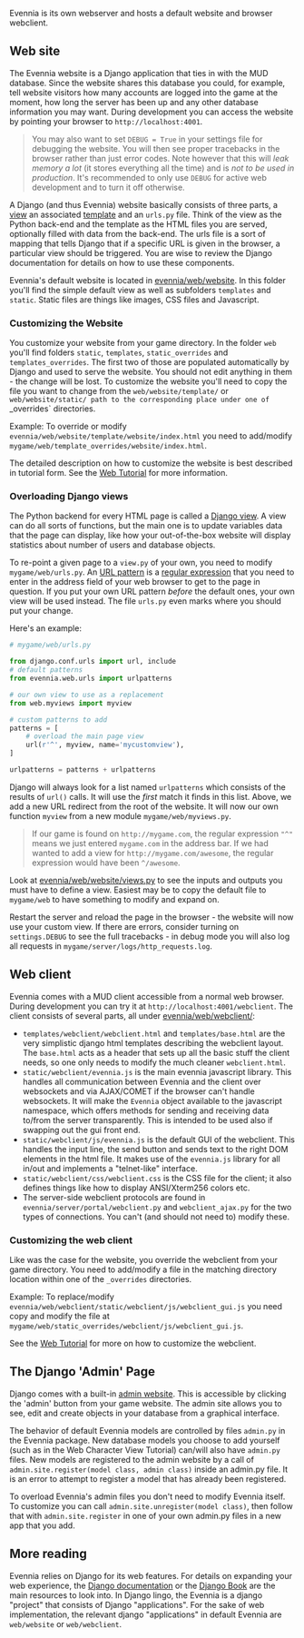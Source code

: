 [](Gets-you-started-on-using-Evennia's-web-integration-abilities.)

Evennia is its own webserver and hosts a default website and browser webclient. 

## Web site 

The Evennia website is a Django application that ties in with the MUD database. Since the website shares this database you could, for example, tell website visitors how many accounts are logged into the game at the moment, how long the server has been up and any other database information you may want. During development you can access the website by pointing your browser to `http://localhost:4001`. 

> You may also want to set `DEBUG = True` in your settings file for debugging the website. You will then see proper tracebacks in the browser rather than just error codes. Note however that this will *leak memory a lot* (it stores everything all the time) and is *not to be used in production*. It's recommended to only use `DEBUG` for active web development and to turn it off otherwise.

A Django (and thus Evennia) website basically consists of three parts, a [view](https://docs.djangoproject.com/en/1.9/topics/http/views/) an associated [template](https://docs.djangoproject.com/en/1.9/topics/templates/) and an `urls.py` file. Think of the view as the Python back-end and the template as the HTML files you are served, optionally filled with data from the back-end. The urls file is a sort of mapping that tells Django that if a specific URL is given in the browser, a particular view should be triggered. You are wise to review the Django documentation for details on how to use these components.

Evennia's default website is located in [evennia/web/website](https://github.com/evennia/evennia/tree/master/evennia/web/website). In this folder you'll find the simple default view as well as subfolders `templates` and `static`. Static files are things like images, CSS files and Javascript. 

### Customizing the Website

You customize your website from your game directory. In the folder `web` you'll find folders `static`, `templates`, `static_overrides` and `templates_overrides`. The first two of those are populated automatically by Django and used to serve the website. You should not edit anything in them - the change will be lost. To customize the website you'll need to copy the file you want to change from the `web/website/template/` or `web/website/static/ path to the corresponding place under one of `_overrides` directories. 

Example: To override or modify `evennia/web/website/template/website/index.html` you need to add/modify `mygame/web/template_overrides/website/index.html`. 

The detailed description on how to customize the website is best described in tutorial form. See the [Web Tutorial](Web-Tutorial) for more information.

### Overloading Django views

The Python backend for every HTML page is called a [Django view](https://docs.djangoproject.com/en/1.9/topics/http/views/). A view can do all sorts of functions, but the main one is to update variables data that the page can display, like how your out-of-the-box website will display statistics about number of users and database objects. 

To re-point a given page to a `view.py` of your own, you need to modify `mygame/web/urls.py`. An [URL pattern](https://docs.djangoproject.com/en/1.9/topics/http/urls/) is a [regular expression](https://en.wikipedia.org/wiki/Regular_expression) that you need to enter in the address field of your web browser to get to the page in question. If you put your own URL pattern *before* the default ones, your own view will be used instead. The file `urls.py` even marks where you should put your change. 

Here's an example: 

```python
# mygame/web/urls.py

from django.conf.urls import url, include
# default patterns
from evennia.web.urls import urlpatterns

# our own view to use as a replacement
from web.myviews import myview

# custom patterns to add
patterns = [
    # overload the main page view
    url(r'^', myview, name='mycustomview'),
]

urlpatterns = patterns + urlpatterns

```

Django will always look for a list named `urlpatterns` which consists of the results of `url()` calls. It will use the *first* match it finds in this list. Above, we add a new URL redirect from the root of the website. It will now our own function `myview` from a new module `mygame/web/myviews.py`. 

> If our game is found on `http://mygame.com`, the regular expression `"^"` means we just entered `mygame.com` in the address bar. If we had wanted to add a view for `http://mygame.com/awesome`, the regular expression would have been `^/awesome`. 

Look at [evennia/web/website/views.py](https://github.com/evennia/evennia/blob/master/evennia/web/website/views.py#L82) to see the inputs and outputs you must have to define a view. Easiest may be to copy the default file to `mygame/web` to have something to modify and expand on. 

Restart the server and reload the page in the browser - the website will now use your custom view. If there are errors, consider turning on `settings.DEBUG` to see the full tracebacks - in debug mode you will also log all requests in `mygame/server/logs/http_requests.log`. 

## Web client

Evennia comes with a MUD client accessible from a normal web browser. During development you can try it at `http://localhost:4001/webclient`. The client consists of several parts, all under [evennia/web/webclient/](https://github.com/evennia/evennia/blob/master/evennia/web/webclient/):

 - `templates/webclient/webclient.html` and `templates/base.html` are the very simplistic django html templates describing the webclient layout. The `base.html` acts as a header that sets up all the basic stuff the client needs, so one only needs to modify the much cleaner `webclient.html`. 
 - `static/webclient/evennia.js` is the main evennia javascript library. This handles all communication between Evennia and the client over websockets and via AJAX/COMET if the browser can't handle websockets. It will make the `Evennia` object available to the javascript namespace, which offers methods for sending and receiving data to/from the server transparently. This is intended to be used also if swapping out the gui front end. 
 - `static/webclient/js/evennia.js` is the default GUI of the webclient. This handles the input line, the send button and sends text to the right DOM elements in the html file. It makes use of the `evennia.js` library for all in/out and implements a "telnet-like" interface.
 - `static/webclient/css/webclient.css` is the CSS file for the client; it also defines things like how to display ANSI/Xterm256 colors etc. 
 - The server-side webclient protocols are found in `evennia/server/portal/webclient.py` and `webclient_ajax.py` for the two types of connections. You can't (and should not need to) modify these. 
 
### Customizing the web client

Like was the case for the website, you override the webclient from your game directory. You need to add/modify a file in the matching directory location within one of the `_overrides` directories. 

Example: To replace/modify `evennia/web/webclient/static/webclient/js/webclient_gui.js` you need copy and modify the file at `mygame/web/static_overrides/webclient/js/webclient_gui.js`. 

See the [Web Tutorial](Web-Tutorial) for more on how to customize the webclient.

## The Django 'Admin' Page

Django comes with a built-in [admin website](https://docs.djangoproject.com/en/1.10/ref/contrib/admin/). This is accessible by clicking the 'admin' button from your game website. The admin site allows you to see, edit and create objects in your database from a graphical interface.

The behavior of default Evennia models are controlled by files `admin.py` in the Evennia package. New database models you choose to add yourself (such as in the Web Character View Tutorial) can/will also have `admin.py` files. New models are registered to the admin website by a call of `admin.site.register(model class, admin class)` inside an admin.py file. It is an error to attempt to register a model that has already been registered. 

To overload Evennia's admin files you don't need to modify Evennia itself. To customize you can call `admin.site.unregister(model class)`, then follow that with `admin.site.register` in one of your own admin.py files in a new app that you add.

## More reading

Evennia relies on Django for its web features. For details on expanding your web experience, the [Django documentation](https://docs.djangoproject.com/en) or the [Django Book](http://www.djangobook.com/en/2.0/index.html) are the main resources to look into. In Django lingo, the Evennia is a django "project" that consists of Django "applications". For the sake of web implementation, the relevant django "applications" in default Evennia are `web/website` or `web/webclient`.
